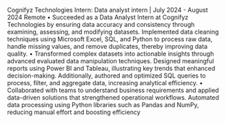 Cognifyz Technologies Intern: Data analyst intern | July 2024 - August 2024
                                                                           Remote
• Succeeded as a Data Analyst Intern at Cognifyz Technologies by ensuring data accuracy and consistency through 
examining, assessing, and modifying datasets. Implemented data cleaning techniques using Microsoft Excel, SQL, and 
Python to process raw data, handle missing values, and remove duplicates, thereby improving data quality. 
• Transformed complex datasets into actionable insights through advanced evaluated data manipulation techniques. 
Designed meaningful reports using Power BI and Tableau, illustrating key trends that enhanced decision-making. 
Additionally, authored and optimized SQL queries to process, filter, and aggregate data, increasing analytical efficiency. 
• Collaborated with teams to understand business requirements and applied data-driven solutions that strengthened 
operational workflows. Automated data processing using Python libraries such as Pandas and NumPy, reducing manual 
effort and boosting efficiency
